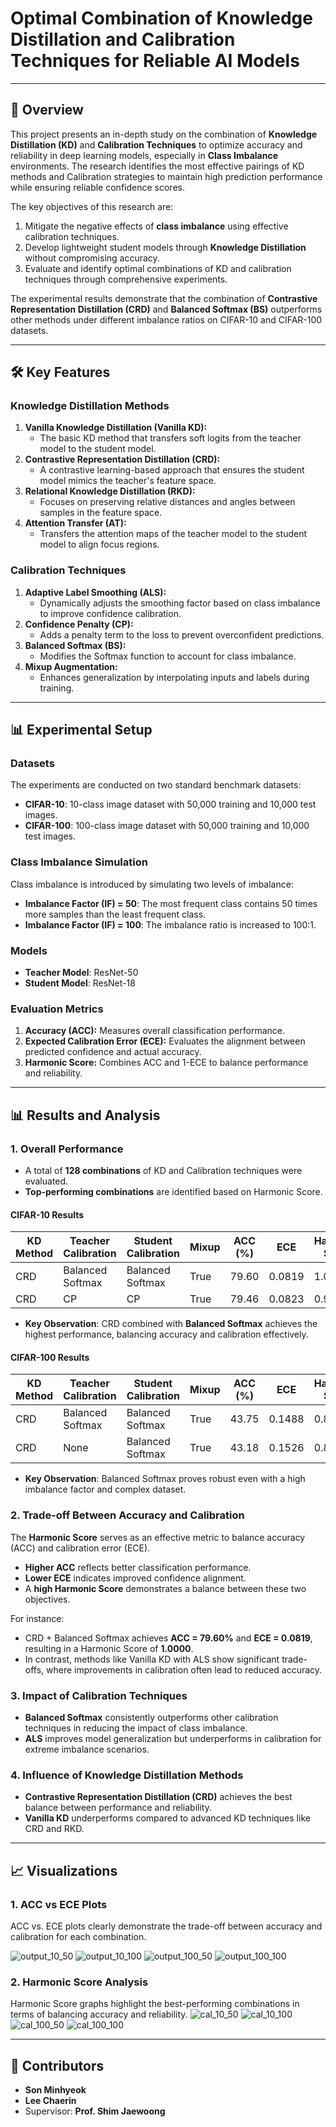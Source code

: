 # **Optimal Combination of Knowledge Distillation and Calibration Techniques for Reliable AI Models**

---

## 📌 **Overview**

This project presents an in-depth study on the combination of **Knowledge Distillation (KD)** and **Calibration Techniques** to optimize accuracy and reliability in deep learning models, especially in **Class Imbalance** environments. The research identifies the most effective pairings of KD methods and Calibration strategies to maintain high prediction performance while ensuring reliable confidence scores.

The key objectives of this research are:
1. Mitigate the negative effects of **class imbalance** using effective calibration techniques.
2. Develop lightweight student models through **Knowledge Distillation** without compromising accuracy.
3. Evaluate and identify optimal combinations of KD and calibration techniques through comprehensive experiments.

The experimental results demonstrate that the combination of **Contrastive Representation Distillation (CRD)** and **Balanced Softmax (BS)** outperforms other methods under different imbalance ratios on CIFAR-10 and CIFAR-100 datasets.

---

## 🛠 **Key Features**

### **Knowledge Distillation Methods**
1. **Vanilla Knowledge Distillation (Vanilla KD):** 
   - The basic KD method that transfers soft logits from the teacher model to the student model.
2. **Contrastive Representation Distillation (CRD):**
   - A contrastive learning-based approach that ensures the student model mimics the teacher's feature space.
3. **Relational Knowledge Distillation (RKD):**
   - Focuses on preserving relative distances and angles between samples in the feature space.
4. **Attention Transfer (AT):**
   - Transfers the attention maps of the teacher model to the student model to align focus regions.

### **Calibration Techniques**
1. **Adaptive Label Smoothing (ALS):**
   - Dynamically adjusts the smoothing factor based on class imbalance to improve confidence calibration.
2. **Confidence Penalty (CP):**
   - Adds a penalty term to the loss to prevent overconfident predictions.
3. **Balanced Softmax (BS):**
   - Modifies the Softmax function to account for class imbalance.
4. **Mixup Augmentation:**
   - Enhances generalization by interpolating inputs and labels during training.

---

## 📊 **Experimental Setup**

### **Datasets**
The experiments are conducted on two standard benchmark datasets:
- **CIFAR-10**: 10-class image dataset with 50,000 training and 10,000 test images.
- **CIFAR-100**: 100-class image dataset with 50,000 training and 10,000 test images.

### **Class Imbalance Simulation**
Class imbalance is introduced by simulating two levels of imbalance:
- **Imbalance Factor (IF) = 50**: The most frequent class contains 50 times more samples than the least frequent class.
- **Imbalance Factor (IF) = 100**: The imbalance ratio is increased to 100:1.

### **Models**
- **Teacher Model**: ResNet-50
- **Student Model**: ResNet-18

### **Evaluation Metrics**
1. **Accuracy (ACC):** Measures overall classification performance.
2. **Expected Calibration Error (ECE):** Evaluates the alignment between predicted confidence and actual accuracy.
3. **Harmonic Score:** Combines ACC and 1-ECE to balance performance and reliability.
   
---

## 📊 **Results and Analysis**

### **1. Overall Performance**
- A total of **128 combinations** of KD and Calibration techniques were evaluated.
- **Top-performing combinations** are identified based on Harmonic Score.

#### **CIFAR-10 Results**
| KD Method | Teacher Calibration | Student Calibration | Mixup | ACC (%) | ECE | Harmonic Score |
|-----------|---------------------|----------------------|-------|---------|-----|----------------|
| CRD       | Balanced Softmax    | Balanced Softmax     | True  | 79.60   | 0.0819 | 1.0000         |
| CRD       | CP                  | CP                   | True  | 79.46   | 0.0823 | 0.9914         |

- **Key Observation**: CRD combined with **Balanced Softmax** achieves the highest performance, balancing accuracy and calibration effectively.

#### **CIFAR-100 Results**
| KD Method | Teacher Calibration | Student Calibration | Mixup | ACC (%) | ECE | Harmonic Score |
|-----------|---------------------|----------------------|-------|---------|-----|----------------|
| CRD       | Balanced Softmax    | Balanced Softmax     | True  | 43.75   | 0.1488 | 0.8561         |
| CRD       | None                | Balanced Softmax     | True  | 43.18   | 0.1526 | 0.8084         |

- **Key Observation**: Balanced Softmax proves robust even with a high imbalance factor and complex dataset.

### **2. Trade-off Between Accuracy and Calibration**
The **Harmonic Score** serves as an effective metric to balance accuracy (ACC) and calibration error (ECE). 
- **Higher ACC** reflects better classification performance.
- **Lower ECE** indicates improved confidence alignment.
- A **high Harmonic Score** demonstrates a balance between these two objectives.

For instance:
- CRD + Balanced Softmax achieves **ACC = 79.60%** and **ECE = 0.0819**, resulting in a Harmonic Score of **1.0000**.
- In contrast, methods like Vanilla KD with ALS show significant trade-offs, where improvements in calibration often lead to reduced accuracy.

### **3. Impact of Calibration Techniques**
- **Balanced Softmax** consistently outperforms other calibration techniques in reducing the impact of class imbalance.
- **ALS** improves model generalization but underperforms in calibration for extreme imbalance scenarios.

### **4. Influence of Knowledge Distillation Methods**
- **Contrastive Representation Distillation (CRD)** achieves the best balance between performance and reliability.
- **Vanilla KD** underperforms compared to advanced KD techniques like CRD and RKD.

---

## 📈 **Visualizations**

### **1. ACC vs ECE Plots**
ACC vs. ECE plots clearly demonstrate the trade-off between accuracy and calibration for each combination.

![output_10_50](https://github.com/user-attachments/assets/d5cd2270-24d0-4ee1-9f11-91f45bc221d3)
![output_10_100](https://github.com/user-attachments/assets/df2d9a7a-d57e-47e4-9606-ead830d78c67)
![output_100_50](https://github.com/user-attachments/assets/5fccdca2-548b-49a6-bd3a-588a60f16e92)
![output_100_100](https://github.com/user-attachments/assets/23dac0e2-eb0d-4c0e-a6d7-97aae4d1026f)

### **2. Harmonic Score Analysis**
Harmonic Score graphs highlight the best-performing combinations in terms of balancing accuracy and reliability.
![cal_10_50](https://github.com/user-attachments/assets/85b6c6a7-8a5a-476a-a9af-0c1ffb146c7a)
![cal_10_100](https://github.com/user-attachments/assets/22a6cab2-8aa8-4faf-ac1d-ce3411086775)
![cal_100_50](https://github.com/user-attachments/assets/40a1401c-f73a-403b-b685-7e4f655d3e07)
![cal_100_100](https://github.com/user-attachments/assets/4bb031be-9db7-4033-9b94-d31cd1544394)

---

## 🤝 **Contributors**
- **Son Minhyeok**
- **Lee Chaerin**
- Supervisor: **Prof. Shim Jaewoong**
